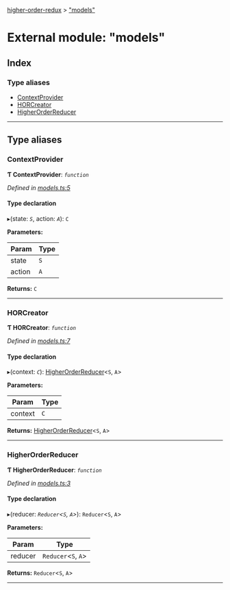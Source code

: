 [higher-order-redux](../README.md) > ["models"](../modules/_models_.md)

# External module: "models"

## Index

### Type aliases

* [ContextProvider](_models_.md#contextprovider)
* [HORCreator](_models_.md#horcreator)
* [HigherOrderReducer](_models_.md#higherorderreducer)

---

## Type aliases

<a id="contextprovider"></a>

###  ContextProvider

**Ƭ ContextProvider**: *`function`*

*Defined in [models.ts:5](https://github.com/pwlmaciejewski/redux-hor/blob/d49db45/src/models.ts#L5)*

#### Type declaration
▸(state: *`S`*, action: *`A`*): `C`

**Parameters:**

| Param | Type |
| ------ | ------ |
| state | `S` |
| action | `A` |

**Returns:** `C`

___
<a id="horcreator"></a>

###  HORCreator

**Ƭ HORCreator**: *`function`*

*Defined in [models.ts:7](https://github.com/pwlmaciejewski/redux-hor/blob/d49db45/src/models.ts#L7)*

#### Type declaration
▸(context: *`C`*): [HigherOrderReducer](_models_.md#higherorderreducer)<`S`, `A`>

**Parameters:**

| Param | Type |
| ------ | ------ |
| context | `C` |

**Returns:** [HigherOrderReducer](_models_.md#higherorderreducer)<`S`, `A`>

___
<a id="higherorderreducer"></a>

###  HigherOrderReducer

**Ƭ HigherOrderReducer**: *`function`*

*Defined in [models.ts:3](https://github.com/pwlmaciejewski/redux-hor/blob/d49db45/src/models.ts#L3)*

#### Type declaration
▸(reducer: *`Reducer`<`S`, `A`>*): `Reducer`<`S`, `A`>

**Parameters:**

| Param | Type |
| ------ | ------ |
| reducer | `Reducer`<`S`, `A`> |

**Returns:** `Reducer`<`S`, `A`>

___

